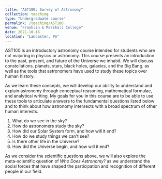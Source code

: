 ```yaml
---
title: "AST100: Survey of Astronomy"
collection: teaching
type: "Undergraduate course"
permalink: /teaching/AST100
venue: "Franklin & Marshall College"
date: 2021-10-16
location: "Lancaster, PA"
---
```


AST100 is an introductory astronomy course intended for students who are not majoring in physics or astronomy. This course presents an introduction to the past, present, and future of the Universe we inhabit. We will discuss constellations, planets, stars, black holes, galaxies, and the Big Bang, as well as the tools that astronomers have used to study these topics over human history.

As we learn these concepts, we will develop our ability to understand and explain astronomy through conceptual reasoning, mathematical formulae, and analytical writing. My goals for you in this course are to be able to use these tools to articulate answers to the fundamental questions listed below and to think about how astronomy intersects with a broad spectrum of other human interests.

1. What do we see in the sky?
2. How do astronomers study the sky?
3. How did our Solar System form, and how will it end?
4. How do we study things we can't see?
5. Is there other life in the Universe?
6. How did the Universe begin, and how will it end?

As we consider the scientific questions above, we will also explore the meta-scientific question of *Who Does Astronomy?* as we understand the social forces that have shaped the participation and recognition of different people in our field.
